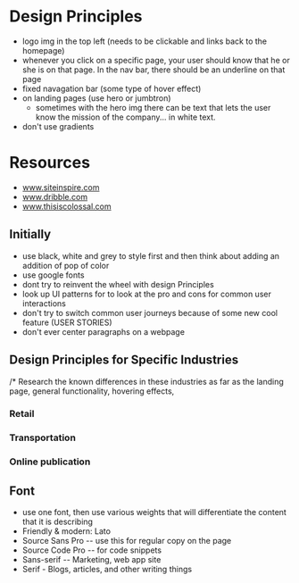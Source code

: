# Design Principles

* logo img in the top left (needs to be clickable and links back to the homepage)
* whenever you click on a specific page, your user should know that he or she is on that page. In the nav bar, there should be an underline on that page
* fixed navagation bar (some type of hover effect)
* on landing pages (use hero or jumbtron)
  + sometimes with the hero img there can be text that lets the user know the mission of the company... in white text.
* don't use gradients


# Resources

* www.siteinspire.com
* www.dribble.com
* www.thisiscolossal.com


## Initially

* use black, white and grey to style first and then think about adding    an addition of pop of color
* use google fonts
* dont try to reinvent the wheel with design Principles
* look up UI patterns for to look at the pro and cons for common user interactions
* don't try to switch common user journeys because of some new cool feature (USER STORIES)
* don't ever center paragraphs on a webpage

## Design Principles for Specific Industries

/* Research the known differences in these industries as far as the landing page, general functionality, hovering effects,

### Retail

### Transportation

### Online publication

## Font

* use one font, then use various weights that will differentiate the content that it is describing
* Friendly & modern: Lato
* Source Sans Pro -- use this for regular copy on the page
* Source Code Pro -- for code snippets
* Sans-serif -- Marketing, web app site
* Serif - Blogs, articles, and other writing things
